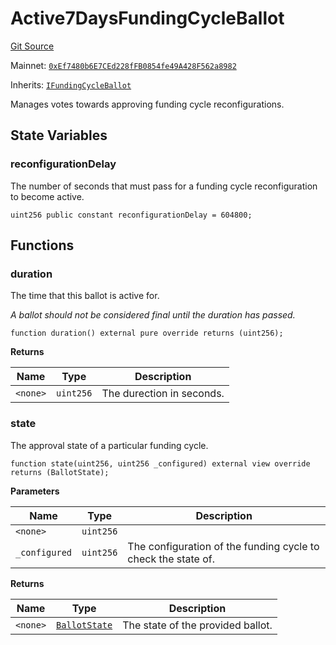 # Active7DaysFundingCycleBallot

[Git Source](https://github.com/jbx-protocol/juice-contracts-v1/blob/71fd42afb0ef0d51606019d9a17dcb746505efd5/contracts/Active7DaysFundingCycleBallot.sol)

Mainnet: [`0xEf7480b6E7CEd228fFB0854fe49A428F562a8982`](https://etherscan.io/address/0xEf7480b6E7CEd228fFB0854fe49A428F562a8982)

Inherits: [`IFundingCycleBallot`](/docs/dev/v1/api/interfaces/ifundingcycleballot.md)

Manages votes towards approving funding cycle reconfigurations.

## State Variables

### reconfigurationDelay

The number of seconds that must pass for a funding cycle reconfiguration to become active.

```solidity
uint256 public constant reconfigurationDelay = 604800;
```

## Functions

### duration

The time that this ballot is active for.

*A ballot should not be considered final until the duration has passed.*

```solidity
function duration() external pure override returns (uint256);
```

**Returns**

|Name|Type|Description|
|----|----|-----------|
|`<none>`|`uint256`|The durection in seconds.|

### state

The approval state of a particular funding cycle.

```solidity
function state(uint256, uint256 _configured) external view override returns (BallotState);
```

**Parameters**

|Name|Type|Description|
|----|----|-----------|
|`<none>`|`uint256`||
|`_configured`|`uint256`|The configuration of the funding cycle to check the state of.|

**Returns**

|Name|Type|Description|
|----|----|-----------|
|`<none>`|[`BallotState`](/docs/dev/v1/api/interfaces/ballotstate.md)|The state of the provided ballot.|

